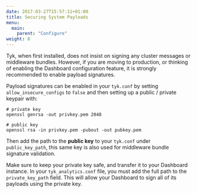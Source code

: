 ```yaml
---
date: 2017-03-27T15:57:11+01:00
title: Securing System Payloads
menu:
  main:
    parent: "Configure"
weight: 8 
---
```


Tyk, when first installed, does not insist on signing any cluster messages or middleware bundles. However, if you are moving to production, or thinking of enabling the Dashboard configuration feature, it is strongly recommended to enable payload signatures.

Payload signatures can be enabled in your `tyk.conf` by setting `allow_insecure_configs` to `false` and then setting up a public / private keypair with:

```{.copyWrapper}
# private key
openssl genrsa -out privkey.pem 2048

# public key
openssl rsa -in privkey.pem -pubout -out pubkey.pem
```

Then add the path to the **public key** to your `tyk.conf` under `public_key_path`, this same key is also used for middleware bundle signature validation.

Make sure to keep your private key safe, and transfer it to your Dashboard instance. In your `tyk_analytics.conf` file, you must add the full path to the `private_key_path` field. This will allow your Dashboard to sign all of its payloads using the private key.